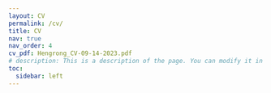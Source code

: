 ```yaml
---
layout: CV
permalink: /cv/
title: CV
nav: true
nav_order: 4
cv_pdf: Hengrong_CV-09-14-2023.pdf
# description: This is a description of the page. You can modify it in 'pages/_cv.md'. You can also change or remove the top pdf download button.
toc:
  sidebar: left
---
```

